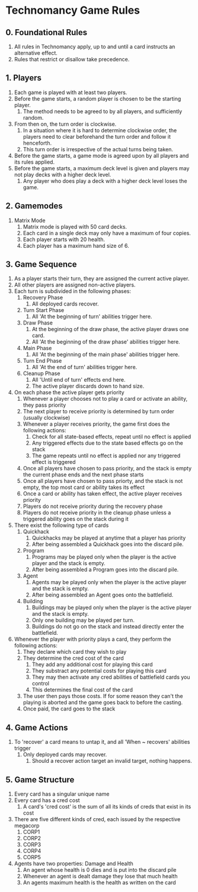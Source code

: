 # Technomancy Game Rules

## 0. Foundational Rules

1. All rules in Technomancy apply, up to and until a card instructs an alternative effect.
1. Rules that restrict or disallow take precedence.

## 1. Players

1. Each game is played with at least two players.
1. Before the game starts, a random player is chosen to be the starting player.
    1. The method needs to be agreed to by all players, and sufficiently random.
1. From then on, the turn order is clockwise.
    1. In a situation where it is hard to determine clockwise order, the
       players need to clear beforehand the turn order and follow it
       henceforth.
    1. This turn order is irrespective of the actual turns being taken.
1. Before the game starts, a game mode is agreed upon by all players and its
   rules applied.
1. Before the game starts, a maximum deck level is given and players may not
   play decks with a higher deck level.
    1. Any player who does play a deck with a higher deck level loses the game.

## 2. Gamemodes

1. Matrix Mode
    1. Matrix mode is played with 50 card decks.
    1. Each card in a single deck may only have a maximum of four copies.
    1. Each player starts with 20 health.
    1. Each player has a maximum hand size of 6.

## 3. Game Sequence

1. As a player starts their turn, they are assigned the current active player.
1. All other players are assigned non-active players.
1. Each turn is subdivided in the following phases:
    1. Recovery Phase
        1. All deployed cards recover.
    1. Turn Start Phase
        1. All 'At the beginning of turn' abilities trigger here.
    1. Draw Phase
        1. At the beginning of the draw phase, the active player draws one card.
        1. All 'At the beginning of the draw phase' abilities trigger here.
    1. Main Phase
        1. All 'At the beginning of the main phase' abilities trigger here.
    1. Turn End Phase
        1. All 'At the end of turn' abilities trigger here.
    1. Cleanup Phase
        1. All 'Until end of turn' effects end here.
        1. The active player discards down to hand size.
1. On each phase the active player gets priority
    1. Whenever a player chooses not to play a card or activate an ability, they pass priority
    1. The next player to receive priority is determined by turn order (usually clockwise)
    1. Whenever a player receives priority, the game first does the following actions:
        1. Check for all state-based effects, repeat until no effect is applied
        1. Any triggered effects due to the state based effects go on the stack
        1. The game repeats until no effect is applied nor any triggered effect is triggered
    1. Once all players have chosen to pass priority, and the stack is empty
       the current phase ends and the next phase starts
    1. Once all players have chosen to pass priorty, and the stack is not
       empty, the top most card or ability takes its effect
    1. Once a card or ability has taken effect, the active player receives priority
    1. Players do not receive priority during the recovery phase
    1. Players do not receive priority in the cleanup phase unless a triggered
       ability goes on the stack during it
1. There exist the following type of cards
    1. Quickhack
        1. Quickhacks may be played at anytime that a player has priority
        1. After being assembled a Quickhack goes into the discard pile.
    1. Program
        1. Programs may be played only when the player is the active player and the stack is empty.
        1. After being assembled a Program goes into the discard pile.
    1. Agent
        1. Agents may be played only when the player is the active player and the stack is empty.
        1. After being assembled an Agent goes onto the battlefield.
    1. Building
        1. Buildings may be played only when the player is the active player and the stack is empty.
        1. Only one building may be played per turn.
        1. Buildings do not go on the stack and instead directly enter the battlefield.
1. Whenever the player with priority plays a card, they perform the following actions:
    1. They declare which card they wish to play
    1. They determine the cred cost of the card
        1. They add any additional cost for playing this card
        1. They substract any potential costs for playing this card
        1. They may then activate any cred abilities of battlefield cards you control
        1. This determines the final cost of the card
    1. The user then pays those costs. If for some reason they can't the
       playing is aborted and the game goes back to before the casting.
    1. Once paid, the card goes to the stack

## 4. Game Actions

1. To 'recover' a card means to untap it, and all 'When ~ recovers' abilities trigger 
    1. Only deployed cards may recover.
        1. Should a recover action target an invalid target, nothing happens.

## 5. Game Structure

1. Every card has a singular unique name
1. Every card has a cred cost
    1. A card's 'cred cost' is the sum of all its kinds of creds that exist in its cost
1. There are five different kinds of cred, each issued by the respective megacorp
    1. CORP1
    1. CORP2
    1. CORP3
    1. CORP4
    1. CORP5
1. Agents have two properties: Damage and Health
    1. An agent whose health is 0 dies and is put into the discard pile
    1. Whenever an agent is dealt damage they lose that much health
    1. An agents maximum health is the health as written on the card
